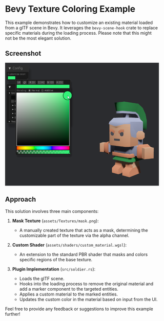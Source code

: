 # Bevy Texture Coloring Example

This example demonstrates how to customize an existing material loaded from a glTF scene in Bevy. It leverages the `bevy-scene-hook` crate to replace specific materials during the loading process. Please note that this might not be the most elegant solution.

## Screenshot

![Screenshot](docs/screenshot.png)

## Approach

This solution involves three main components:

1. **Mask Texture** (`assets/Textures/mask.png`):
   - A manually created texture that acts as a mask, determining the customizable part of the texture via the alpha channel.

2. **Custom Shader** (`assets/shaders/custom_material.wgsl`):
   - An extension to the standard PBR shader that masks and colors specific regions of the base texture.

3. **Plugin Implementation** (`src/soldier.rs`):
   - Loads the glTF scene.
   - Hooks into the loading process to remove the original material and add a marker component to the targeted entities.
   - Applies a custom material to the marked entities.
   - Updates the custom color in the material based on input from the UI.

Feel free to provide any feedback or suggestions to improve this example further!